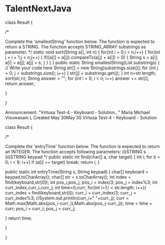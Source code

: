 # TalentNextJava
class Result {

/*

Complete the 'smallestString' function below.
The function is expected to return a STRING.
The function accepts STRING_ARRAY substrings as parameter. */ static void sort(String a[], int n) { for(int i = 0;i < n;i++) { for(int j = i + 1;j < n;j++) { if((a[i] + a[j]).compareTo(a[j] + a[i]) > 0) { String s = a[i]; a[i] = a[j]; a[j] = s; } } } }
public static String smallestString(List substrings) { // Write your code here String str[] = new String[substrings.size()]; for (int j = 0; j < substrings.size(); j++) { str[j] = substrings.get(j); } int n=str.length; sort(str,n); String answer = ""; for (int i = 0; i < n; i++) answer += str[i]; return answer;

}

}

Announcement: "Virtusa Test-4 - Keyboard - Solution…" Maria Michael Visuwasam L Created May 30May 30 Virtusa Test-4 - Keyboard - Solution

class Result {

/*

Complete the 'entryTime' function below.
The function is expected to return an INTEGER.
The function accepts following parameters:
(i)STRING s
(ii)STRING keypad */
public static int find(char[] a, char target) { int i; for (i = 0; i < 9; i++) if (a[i] == target) break; return i; }

public static int entryTime(String s, String keypad) { char[] keyboard = keypad.toCharArray(); char[] str = s.toCharArray(); int index = find(keyboard,str[0]); int pos_i,pos_j; pos_i = index/3; pos_j = index%3; int curr_index,curr_i,curr_j; int time=0,curr; for(int i=1;i < str.length; i++){ curr_index = find(keyboard,str[i]); curr_i = curr_index/3; curr_j = curr_index%3; //System.out.println(curr_i+" "+curr_j); curr = Math.max(Math.abs(pos_i-curr_i),Math.abs(pos_j-curr_j)); time = time + curr; pos_i = curr_i; pos_j = curr_j;

} return time;

}

}
